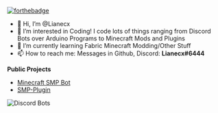[![forthebadge](https://forthebadge.com/images/badges/ctrl-c-ctrl-v.svg)](https://forthebadge.com)

- 👋 Hi, I’m @Lianecx
- 👀 I’m interested in Coding! I code lots of things ranging from Discord Bots over Arduino Programs to Minecraft Mods and Plugins
- 🌱 I’m currently learning Fabric Minecraft Modding/Other Stuff
- 📫 How to reach me: Messages in Github, Discord: **Lianecx#6444**

**Public Projects**
- [Minecraft SMP Bot](https://top.gg/bot/712759741528408064)
- [SMP-Plugin](https://www.spigotmc.org/resources/smp-plugin.98749/)

![Discord Bots](https://top.gg/api/widget/712759741528408064.svg)

